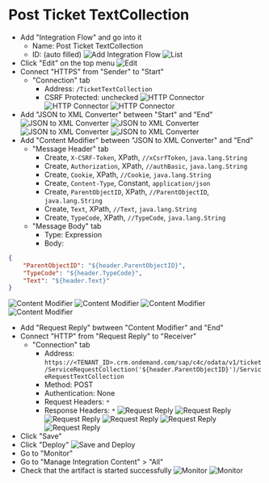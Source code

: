 # Post Ticket TextCollection
* Add "Integration Flow" and go into it
  * Name: Post Ticket TextCollection
  * ID: (auto filled)
  ![Add Integration Flow](./images/01-add-iflow.png)
  ![List](./images/02-list-iflow.png)
* Click "Edit" on the top menu
  ![Edit](./images/03-edit-iflow.png)
* Connect "HTTPS" from "Sender" to "Start"
  * "Connection" tab 
    * Address: ```/TicketTextCollection```
    * CSRF Protected: unchecked
    ![HTTP Connector](./images/05-https.png)
    ![HTTP Connector](./images/06-https.png)
    ![HTTP Connector](./images/07-https.png)
* Add "JSON to XML Converter" between "Start" and "End"
  ![JSON to XML Converter](./images/08-json-to-xml.png)
  ![JSON to XML Converter](./images/09-json-to-xml.png)
  ![JSON to XML Converter](./images/10-json-to-xml.png)
  ![JSON to XML Converter](./images/11-json-to-xml.png)
* Add "Content Modifier" between "JSON to XML Converter" and "End"
  * "Message Header" tab
    * Create, ```X-CSRF-Token```, XPath, ```//xCsrfToken```, ```java.lang.String```
    * Create, ```Authorization```, XPath, ```//authBasic```, ```java.lang.String```
    * Create, ```Cookie```, XPath, ```//Cookie```, ```java.lang.String```
    * Create, ```Content-Type```, Constant, ```application/json```
    * Create, ```ParentObjectID```, XPath, ```//ParentObjectID```, ```java.lang.String```
    * Create, ```Text```, XPath, ```//Text```, ```java.lang.String```
    * Create, ```TypeCode```, XPath, ```//TypeCode```, ```java.lang.String```
  * "Message Body" tab
    * Type: Expression
    * Body:
```json
{
    "ParentObjectID": "${header.ParentObjectID}",
    "TypeCode": "${header.TypeCode}",
    "Text": "${header.Text}"
}
```
  ![Content Modifier](./images/12-content-modifier.png)
  ![Content Modifier](./images/13-content-modifier.png)
  ![Content Modifier](./images/14-1-content-modifier.png)
  ![Content Modifier](./images/14-2-content-modifier.png)
* Add "Request Reply" bwtween "Content Modifier" and "End"
* Connect "HTTP" from "Request Reply" to "Receiver"
  * "Connection" tab
    * Address: ```https://<TENANT_ID>.crm.ondemand.com/sap/c4c/odata/v1/ticket/ServiceRequestCollection('${header.ParentObjectID}')/ServiceRequestTextCollection```
    * Method: POST
    * Authentication: None
    * Request Headers: ```*```
    * Response Headers: ```*```
    ![Request Reply](./images/15-request-reply.png)
    ![Request Reply](./images/16-request-reply.png)
    ![Request Reply](./images/17-request-reply.png)
    ![Request Reply](./images/18-request-reply.png)
    ![Request Reply](./images/19-request-reply.png)
    ![Request Reply](./images/20-request-reply.png)
* Click "Save"
* Click "Deploy"
  ![Save and Deploy](./images/21-save-and-deploy.png)
* Go to "Monitor"
* Go to "Manage Integration Content" > "All"
* Check that the artifact is started successfully
  ![Monitor](./images/22-monitor.png)
  ![Monitor](./images/23-monitor.png)